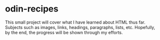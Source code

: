 # odin-recipes
This small project will cover what I have learned about HTML thus far. Subjects such as images, links, headings, paragraphs, lists, etc.
Hopefully, by the end, the progress will be shown through my efforts.